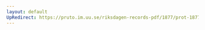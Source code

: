 ```yaml
---
layout: default
UpRedirect: https://pruto.im.uu.se/riksdagen-records-pdf/1877/prot-1877--fk--012/prot-1877--fk--012_041.pdf
---
```

